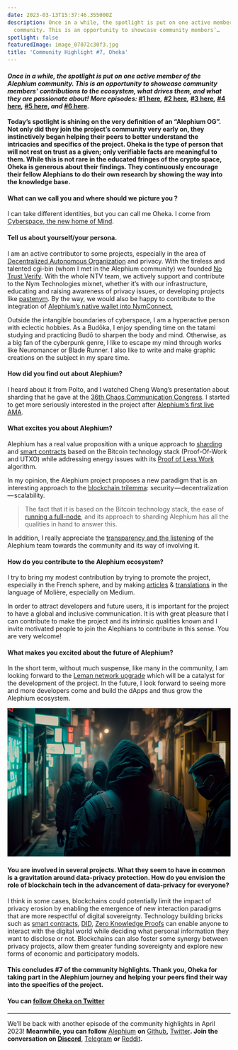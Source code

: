 ```yaml
---
date: 2023-03-13T15:37:46.355000Z
description: Once in a while, the spotlight is put on one active member of the Alephium
  community. This is an opportunity to showcase community members’…
spotlight: false
featuredImage: image_07072c30f3.jpg
title: 'Community Highlight #7, Oheka'
---
```


#### _Once in a while, the spotlight is put on one active member of the Alephium community. This is an opportunity to showcase community members’ contributions to the ecosystem, what drives them, and what they are passionate about! More episodes:_ [#1 here](/news/post/community-highlight-wilhelm-k%C3%A4llstr%C3%B6m-aka-oracleuggla-81d3938c5692)_,_ [#2 here](/news/post/community-highlight-cgi-bin-c102cc106f19)_,_ [#3 here](/news/post/community-highlight-3-digdug-48a7ec868504)_,_ [#4 here](/news/post/community-highlight-4-montail-e24fd88882a0)_,_ [#5 here](/news/post/community-highlight-5-txn-71c4fd76ffe8), _and_ [#6 here](/news/post/community-highlight-6-waldi-zkit-beats-37af1f6df3b8)_._

**Today’s spotlight is shining on the very definition of an “Alephium OG”. Not only did they join the project’s community very early on, they instinctively began helping their peers to better understand the intricacies and specifics of the project. Oheka is the type of person that will not rest on trust as a given; only verifiable facts are meaningful to them. While this is not rare in the educated fringes of the crypto space, Oheka is generous about their findings. They continuously encourage their fellow Alephians to do their own research by showing the way into the knowledge base.**

#### What can we call you and where should we picture you ?

I can take different identities, but you can call me Oheka. I come from [Cyberspace, the new home of Mind](https://www.eff.org/cyberspace-independence).

#### Tell us about yourself/your persona.

I am an active contributor to some projects, especially in the area of [Decentralized Autonomous Organization](https://en.wikipedia.org/wiki/Decentralized_autonomous_organization) and privacy. With the tireless and talented cgi-bin (whom I met in the Alephium community) we founded [No Trust Verify](https://nym.notrustverify.ch/). With the whole NTV team, we actively support and contribute to the Nym Technologies mixnet, whether it’s with our infrastructure, educating and raising awareness of privacy issues, or developing projects like [pastenym](https://pastenym.ch). By the way, we would also be happy to contribute to the integration of [Alephium’s native wallet into NymConnect.](https://github.com/alephium/desktop-wallet/issues/496)

Outside the intangible boundaries of cyberspace, I am a hyperactive person with eclectic hobbies. As a Budōka, I enjoy spending time on the tatami studying and practicing Budō to sharpen the body and mind. Otherwise, as a big fan of the cyberpunk genre, I like to escape my mind through works like Neuromancer or Blade Runner. I also like to write and make graphic creations on the subject in my spare time.

#### How did you find out about Alephium?

I heard about it from Polto, and I watched Cheng Wang’s presentation about sharding that he gave at the [36th Chaos Communication Congress](https://www.youtube.com/watch?v=_SjtXp6F43k). I started to get more seriously interested in the project after [Alephium’s first live AMA](https://www.youtube.com/watch?v=yq6A99DI1nk&amp;list=PL8q8n0BHJS1Pats4NTUrZ0who3BuqkZOY).

#### What excites you about Alephium?

Alephium has a real value proposition with a unique approach to [sharding](https://docs.alephium.org/glossary#sharding) and [smart contracts](https://docs.alephium.org/dapps/getting-started) based on the Bitcoin technology stack (Proof-Of-Work and UTXO) while addressing energy issues with its [Proof of Less Work](/news/post/tech-talk-1-proof-of-less-work-ama-3d5afbf78c71) algorithm.

In my opinion, the Alephium project proposes a new paradigm that is an interesting approach to the [blockchain trilemma](https://coinmarketcap.com/alexandria/glossary/blockchain-trilemma): security — decentralization — scalability.

> The fact that it is based on the Bitcoin technology stack, the ease of [running a full-node](/news/post/running-a-blockchain-node-on-raspberry-pi-bac0a2afc208), and its approach to sharding Alephium has all the qualities in hand to answer this.

In addition, I really appreciate the [transparency and the listening](/discord) of the Alephium team towards the community and its way of involving it.

#### How do you contribute to the Alephium ecosystem?

I try to bring my modest contribution by trying to promote the project, especially in the French sphere, and by making [articles](https://medium.com/@Oheka/tutorial-host-your-alephium-node-via-flux-2134def9b7d0) & [translations](https://medium.com/@Oheka/le-front-end-de-la-mise-%C3%A0-jour-leman-d19049a3e0a0) in the language of Molière, especially on Medium.

In order to attract developers and future users, it is important for the project to have a global and inclusive communication. It is with great pleasure that I can contribute to make the project and its intrinsic qualities known and I invite motivated people to join the Alephians to contribute in this sense. You are very welcome!

#### What makes you excited about the future of Alephium?

In the short term, without much suspense, like many in the community, I am looking forward to the [Leman network upgrade](/news/post/announcing-the-leman-network-upgrade-c01a81e65f0e) which will be a catalyst for the development of the project. In the future, I look forward to seeing more and more developers come and build the dApps and thus grow the Alephium ecosystem.

![](image_8f83d4c492.jpg)

#### You are involved in several projects. What they seem to have in common is a gravitation around data-privacy protection. How do you envision the role of blockchain tech in the advancement of data-privacy for everyone?

I think in some cases, blockchains could potentially limit the impact of privacy erosion by enabling the emergence of new interaction paradigms that are more respectful of digital sovereignty. Technology building bricks such as [smart contracts](https://docs.alephium.org/dapps/getting-started), [DID](https://en.wikipedia.org/wiki/Decentralized_identifier), [Zero Knowledge Proofs](https://en.wikipedia.org/wiki/Zero-knowledge_proof) can enable anyone to interact with the digital world while deciding what personal information they want to disclose or not. Blockchains can also foster some synergy between privacy projects, allow them greater funding sovereignty and explore new forms of economic and participatory models.

#### This concludes \#7 of the community highlights. Thank you, Oheka for taking part in the Alephium journey and helping your peers find their way into the specifics of the project.

#### You can [follow Oheka on Twitter](https://twitter.com/Oheka32/)

---

We’ll be back with another episode of the community highlights in April 2023! **Meanwhile, you can follow** [Alephium](/) **on** [Github](https://github.com/alephium/)**,** [Twitter](https://twitter.com/alephium)**. Join the conversation on [Discord](/discord)**, [Telegram](https://t.me/alephiumgroup) **or** [Reddit](https://www.reddit.com/r/alephium)**.**
